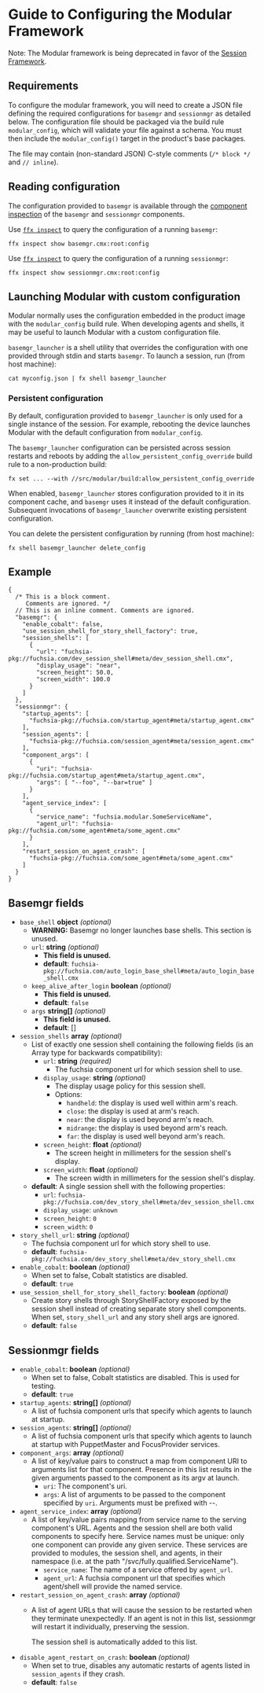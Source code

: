 # Guide to Configuring the Modular Framework

Note: The Modular framework is being deprecated in favor of
the [Session Framework](/docs/concepts/session/introduction.md).

## Requirements

To configure the modular framework, you will need to create a JSON file defining
the required configurations for `basemgr` and `sessionmgr` as detailed below.
The configuration file should be packaged via the build rule `modular_config`,
which will validate your file against a schema. You must then include the
`modular_config()` target in the product's base packages.

The file may contain (non-standard JSON) C-style comments
(`/* block */` and `// inline`).

## Reading configuration

The configuration provided to `basemgr` is available through
the [component inspection][docs-inspect] of the `basemgr` and
`sessionmgr` components.

Use [`ffx inspect`][ffx-inspect] to query the configuration
of a running `basemgr`:

```posix-terminal
ffx inspect show basemgr.cmx:root:config
```

Use [`ffx inspect`][ffx-inspect] to query the configuration
of a running `sessionmgr`:

```posix-terminal
ffx inspect show sessionmgr.cmx:root:config
```

## Launching Modular with custom configuration

Modular normally uses the configuration embedded in the product image
with the `modular_config` build rule. When developing agents and shells,
it may be useful to launch Modular with a custom configuration file.

`basemgr_launcher` is a shell utility that overrides the configuration with
one provided through stdin and starts `basemgr`. To launch a session,
run (from host machine):

```posix-terminal
cat myconfig.json | fx shell basemgr_launcher
```

### Persistent configuration

By default, configuration provided to `basemgr_launcher` is only used for a
single instance of the session. For example, rebooting the device launches
Modular with the default configuration from `modular_config`.

The `basemgr_launcher` configuration can be persisted across session restarts
and reboots by adding the `allow_persistent_config_override` build rule
to a non-production build:

```posix-terminal
fx set ... --with //src/modular/build:allow_persistent_config_override
```

When enabled, `basemgr_launcher` stores configuration provided to it in
its component cache, and `basemgr` uses it instead of the default
configuration. Subsequent invocations of `basemgr_launcher` overwrite existing
persistent configuration.

You can delete the persistent configuration by running (from host machine):

```posix-terminal
fx shell basemgr_launcher delete_config
```

## Example

```json5
{
  /* This is a block comment.
     Comments are ignored. */
  // This is an inline comment. Comments are ignored.
  "basemgr": {
    "enable_cobalt": false,
    "use_session_shell_for_story_shell_factory": true,
    "session_shells": [
      {
        "url": "fuchsia-pkg://fuchsia.com/dev_session_shell#meta/dev_session_shell.cmx",
        "display_usage": "near",
        "screen_height": 50.0,
        "screen_width": 100.0
      }
    ]
  },
  "sessionmgr": {
    "startup_agents": [
      "fuchsia-pkg://fuchsia.com/startup_agent#meta/startup_agent.cmx"
    ],
    "session_agents": [
      "fuchsia-pkg://fuchsia.com/session_agent#meta/session_agent.cmx"
    ],
    "component_args": [
      {
        "uri": "fuchsia-pkg://fuchsia.com/startup_agent#meta/startup_agent.cmx",
        "args": [ "--foo", "--bar=true" ]
      }
    ],
    "agent_service_index": [
      {
        "service_name": "fuchsia.modular.SomeServiceName",
        "agent_url": "fuchsia-pkg://fuchsia.com/some_agent#meta/some_agent.cmx"
      }
    ],
    "restart_session_on_agent_crash": [
      "fuchsia-pkg://fuchsia.com/some_agent#meta/some_agent.cmx"
    ]
  }
}
```

## Basemgr fields

- `base_shell` **object** _(optional)_
  - **WARNING:** Basemgr no longer launches base shells. This section is unused.
  - `url`: **string** _(optional)_
    - **This field is unused.**
    - **default**: `fuchsia-pkg://fuchsia.com/auto_login_base_shell#meta/auto_login_base_shell.cmx`
  - `keep_alive_after_login` **boolean** _(optional)_
    - **This field is unused.**
    - **default**: `false`
  - `args` **string[]** _(optional)_
    - **This field is unused.**
    - **default**: []
- `session_shells` **array** _(optional)_
  - List of exactly one session shell containing the following
    fields (is an Array type for backwards compatibility):
    - `url`: **string** _(required)_
      - The fuchsia component url for which session shell to use.
    - `display_usage`: **string** _(optional)_
      - The display usage policy for this session shell.
      - Options:
        - `handheld`: the display is used well within arm's reach.
        - `close`: the display is used at arm's reach.
        - `near`: the display is used beyond arm's reach.
        - `midrange`: the display is used beyond arm's reach.
        - `far`: the display is used well beyond arm's reach.
    - `screen_height`: **float** _(optional)_
      - The screen height in millimeters for the session shell's display.
    - `screen_width`: **float** _(optional)_
      - The screen width in millimeters for the session shell's display.
  - **default**: A single session shell with the following properties:
    - `url`: `fuchsia-pkg://fuchsia.com/dev_story_shell#meta/dev_session_shell.cmx`
    - `display_usage`: `unknown`
    - `screen_height`: `0`
    - `screen_width`: `0`
- `story_shell_url`: **string** _(optional)_
  - The fuchsia component url for which story shell to use.
  - **default**: `fuchsia-pkg://fuchsia.com/dev_story_shell#meta/dev_story_shell.cmx`
- `enable_cobalt`: **boolean** _(optional)_
  - When set to false, Cobalt statistics are disabled.
  - **default**: `true`
- `use_session_shell_for_story_shell_factory`: **boolean** _(optional)_
  - Create story shells through StoryShellFactory exposed by the session shell
    instead of creating separate story shell components. When set,
    `story_shell_url` and any story shell args are ignored.
  - **default**: `false`

## Sessionmgr fields

- `enable_cobalt`: **boolean** _(optional)_
  - When set to false, Cobalt statistics are disabled. This is used for
    testing.
  - **default**: `true`
- `startup_agents`: **string[]** _(optional)_
  - A list of fuchsia component urls that specify which agents to launch at
    startup.
- `session_agents`: **string[]** _(optional)_
  - A list of fuchsia component urls that specify which agents to launch at
    startup with PuppetMaster and FocusProvider services.
- `component_args`: **array** _(optional)_
  - A list of key/value pairs to construct a map from component URI to
    arguments list for that component. Presence in this list results in the
    given arguments passed to the component as its argv at launch.
    - `uri`: The component's uri.
    - `args`: A list of arguments to be passed to the component specified by
      `uri`. Arguments must be prefixed with --.
- `agent_service_index`: **array** _(optional)_
  - A list of key/value pairs mapping from service name to the serving component's
    URL. Agents and the session shell are both valid components to specify
    here.  Service names must be unique: only one component can provide any
    given service. These services are provided to modules, the session shell,
    and agents, in their namespace (i.e. at the path
    "/svc/fully.qualified.ServiceName").
    - `service_name`: The name of a service offered by `agent_url`.
    - `agent_url`: A fuchsia component url that specifies which agent/shell will
      provide the named service.
- `restart_session_on_agent_crash`: **array** _(optional)_
  - A list of agent URLs that will cause the session to be restarted
    when they terminate unexpectedly. If an agent is not in this list,
    sessionmgr will restart it individually, preserving the session.

    The session shell is automatically added to this list.
- `disable_agent_restart_on_crash`: **boolean** _(optional)_
  - When set to true, disables any automatic restarts of agents listed in
    `session_agents` if they crash.
  - **default**: `false`

[docs-inspect]: /docs/development/diagnostics/inspect/README.md
[ffx-inspect]: https://fuchsia.dev/reference/tools/sdk/ffx.md#inspect
